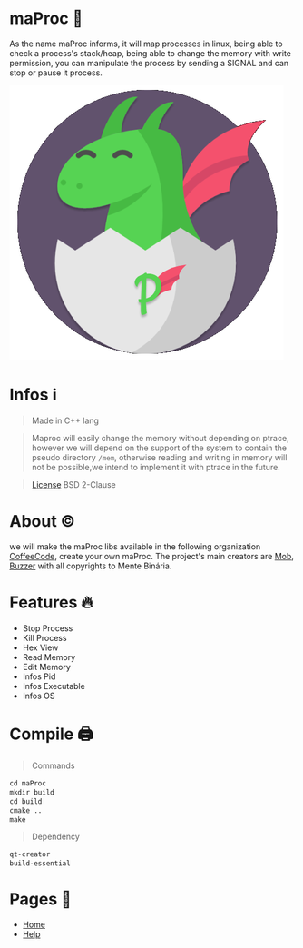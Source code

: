# maProc 🐉
As the name maProc informs, it will map processes in linux, being able  to check a process's stack/heap, being able to change the memory with write permission,  you can manipulate the process by sending a SIGNAL and can stop or pause it process.

![Icon](src/assets/maProc.png)


# Infos ℹ️
> Made in C++ lang

> Maproc will easily change the memory without depending on ptrace, however we will depend on the support of the system to contain the pseudo directory `/mem`, otherwise reading and writing in memory will not be possible,we intend to implement it with ptrace in the future.

> [License](LICENSE) BSD 2-Clause

# About ©️ 
we will make the maProc libs available in the following organization [CoffeeCode](https://github.com/0xc0ffeec0de), create your own maProc.
The project's main creators are [Mob](https://github.com/VitorMob), [Buzzer](https://github.com/AandersonL) with all copyrights to Mente Binária.


# Features 🔥

* Stop Process 
* Kill Process
* Hex View
* Read Memory
* Edit Memory
* Infos Pid
* Infos Executable
* Infos OS

# Compile 🖨️

> Commands 
 
    cd maProc
    mkdir build
    cd build
    cmake ..
    make


> Dependency
 
    qt-creator
    build-essential
    
# Pages 📄

* [Home](https://github.com/mentebinaria/maProc/wiki)
* [Help](https://github.com/mentebinaria/maProc/wiki/Help)

